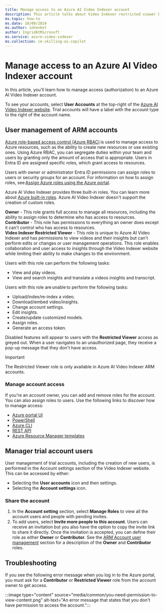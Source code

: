 ```yaml
---
title: Manage access to an Azure AI Video Indexer account
description: This article talks about Video Indexer restricted viewer built-in role. This role is an account level permission, which allows users to grant restricted access to a specific user or security group. 
ms.topic: how-to
ms.date: 10/09/2024
ms.author: inhenkel
author: IngridAtMicrosoft
ms.service: azure-video-indexer
ms.collection: ce-skilling-ai-copilot
---
```


# Manage access to an Azure AI Video Indexer account

In this article, you'll learn how to manage access (authorization) to an Azure AI Video Indexer account.

To see your accounts, select **User Accounts** at the top-right of the [Azure AI Video Indexer website](https://videoindexer.ai/). Trial accounts will have a label with the account type to the right of the account name.

## User management of ARM accounts

[Azure role-based access control (Azure RBAC)](/azure/role-based-access-control/overview) is used to manage access to Azure resources, such as the ability to create new resources or use existing ones. Using Azure RBAC, you can segregate duties within your team and users by granting only the amount of access that is appropriate. Users in Entra ID are assigned specific roles, which grant access to resources. 

Users with owner or administrator Entra ID permissions can assign roles to users or security groups for an account. For information on how to assign roles, see [Assign Azure roles using the Azure portal](/azure/role-based-access-control/role-assignments-portal). 

Azure AI Video Indexer provides three built-in roles. You can learn more about [Azure built-in roles](/azure/role-based-access-control/built-in-roles). Azure AI Video Indexer doesn't support the creation of custom roles. 

**Owner** - This role grants full access to manage all resources, including the ability to assign roles to determine who has access to resources.  
**Contributor** - This role has permissions to everything an owner does except it can't control who has access to resources.  
**Video Indexer Restricted Viewer** - This role is unique to Azure AI Video Indexer and has permissions to view videos and their insights but can't perform edits or changes or user management operations. This role enables collaboration and user access to insights through the Video Indexer website while limiting their ability to make changes to the environment.  

Users with this role can perform the following tasks: 

- View and play videos.  
- View and search insights and translate a videos insights and transcript.

Users with this role are unable to perform the following tasks: 

- Upload/index/re-index a video. 
- Download/embed video/insights.
- Change account settings.
- Edit insights.
- Create/update customized models.
- Assign roles.
- Generate an access token.

Disabled features will appear to users with the **Restricted Viewer** access as greyed out. When a user navigates to an unauthorized page, they receive a pop-up message that they don't have access. 

> [!Important]
> The Restricted Viewer role is only available in Azure AI Video Indexer ARM accounts. 
>

### Manage account access

If you're an account owner, you can add and remove roles for the account. You can also assign roles to users. Use the following links to discover how to manage access: 

- [Azure portal UI](/azure/role-based-access-control/role-assignments-portal)
- [PowerShell](/azure/role-based-access-control/role-assignments-powershell) 
- [Azure CLI](/azure/role-based-access-control/role-assignments-cli) 
- [REST API](/azure/role-based-access-control/role-assignments-rest) 
- [Azure Resource Manager templates](/azure/role-based-access-control/role-assignments-template) 

## Manager trial account users  

User management of trial accounts, including the creation of new users, is performed in the Account settings section of the Video Indexer website. This can be accessed by either: 

- Selecting the **User accounts** icon and then settings. 
- Selecting the **Account settings** icon.

### Share the account

1. In the **Account setting** section, select **Manage Roles** to view all the account users and people with pending invites. 
1. To add users, select **Invite more people to this account**. Users can receive an invitation but you also have the option to copy the invite link to share it directly. Once the invitation is accepted, you can define their role as either **Owner** or **Contributor**. See the [ARM Account user management](#user-management-of-arm-accounts) section for a description of the **Owner** and **Contributor** roles.

## Troubleshooting

If you see the following error message when you log in to the Azure portal, you must ask for a **Contributor** or **Restricted Viewer** role from the account owner to get access.

:::image type="content" source="media/common/you-need-permission-to-view-content.png" alt-text="An error message that states that you don't have permission to access the account."::: 
